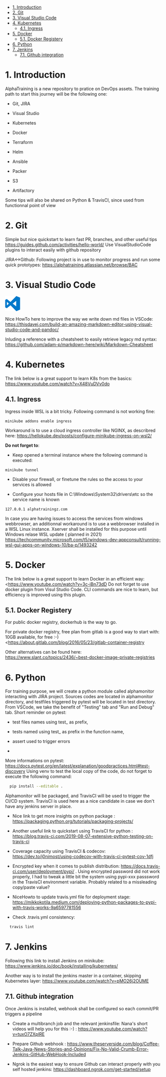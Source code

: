 
<!-- TOC -->

- [1. Introduction](#1-introduction)
- [2. Git](#2-git)
- [3. Visual Studio Code](#3-visual-studio-code)
- [4. Kubernetes](#4-kubernetes)
  - [4.1. Ingress](#41-ingress)
- [5. Docker](#5-docker)
  - [5.1. Docker Registery](#51-docker-registery)
- [6. Python](#6-python)
- [7. Jenkins](#7-jenkins)
  - [7.1. Github integration](#71-github-integration)

<!-- /TOC -->

# 1. Introduction

AlphaTraining is a new repository to pratice on DevOps assets.
The training path to start this journey will be the following one:

- Git, JIRA

- Visual Studio

- Kubernetes

- Docker

- Terraform

- Helm

- Ansible

- Packer

- S3

- Artifactory

Some tips will also be shared on Python & TravisCI, since used from functionnal point of view
  
# 2. Git

  Simple but nice quickstart to learn fast PR, branches, and other useful tips
  <https://guides.github.com/activities/hello-world/>
  Use VisualStudioCode plugins to interact easily with github repository

  JIRA<->Github: Following project is in use to monitor progress and run some quick prototypes:
  <https://alphatraining.atlassian.net/browse/BAC>
  
# 3. Visual Studio Code

![alt text][logo]

[logo]: ./visualstudio/vstudio48.png "VisualStudioCode"

Nice HowTo here to improve the way we write down md files in VSCode: <https://thisdavej.com/build-an-amazing-markdown-editor-using-visual-studio-code-and-pandoc/>

Inluding a reference with a cheatsheet to easily retrieve legacy md syntax:
<https://github.com/adam-p/markdown-here/wiki/Markdown-Cheatsheet>

# 4. Kubernetes

The link below is a great support to learn K8s from the basics:
<https://www.youtube.com/watch?v=X48VuDVv0do>

## 4.1. Ingress

Ingress inside WSL is a bit tricky.
Following command is not working fine:

```kubernetes
minikube addons enable ingress
```

Workaround is to use a cloud ingress controller like NGINX, as describred here:
<https://hellokube.dev/posts/configure-minikube-ingress-on-wsl2/>

**Do not forget to**:

- Keep opened a terminal instance where the following command is executed:

```kubernetes
minikube tunnel
```

- Disable your firewall, or finetune the rules so the access to your services is allowed

- Configure your hosts file in C:\Windows\System32\drivers\etc  so the service name is known

```hostfile
127.0.0.1 alphatrainingz.com
```

In case you are having issues to access the services from windows webbrowser, an additionnal workaround is to use a webbrowser installed in a WSL Linux instance. Xserver shall be installed for this purpose until Windows relase WSL update ( planned in 2021)
<https://techcommunity.microsoft.com/t5/windows-dev-appconsult/running-wsl-gui-apps-on-windows-10/ba-p/1493242>

# 5. Docker

The link below is a great support to learn Docker in an efficient way:
<<https://www.youtube.com/watch?v=3c-iBn73dD>
Do not forget to use docker plugin from Visul Studio Code. CLI commands are nice to learn, but efficiency is improved using this plugin.

## 5.1. Docker Registery

For public docker registry, dockerhub is the way to go.

For private docker registry, free plan from gitlab is a good way to start with: 10GB available, for free :-)
<<https://about.gitlab.com/blog/2016/05/23/gitlab-container-registry>

Other alternatives can be found here:
<https://www.slant.co/topics/2436/~best-docker-image-private-registries>

# 6. Python

For training purpose, we will create a python module called alphamonitor interacting with JIRA project.
Sources codes are located in alphamonitor directory, and testfiles triggered by pytest will be located in test directory.
From VSCode, we take the benefit of "Testing" tab and "Run and Debug" tab.
Short reminder on pytest:

- test files names using test_ as prefix,
- tests named using test_ as prefix in the function name,
- assert used to trigger errors

-
More informations on pytest: <https://docs.pytest.org/en/latest/explanation/goodpractices.html#test-discovery>
Using venv to test the local copy of the code, do not forget to execute the following command:
  
```bash
  pip install --editable .
```

Alphamonitor will be packaged, and TravisCI will be used to trigger the CI/CD system. TravisCI is used here as a nice candidate in case we don't have any jenkins server in place.

- Nice link to get more insights on python package : <https://packaging.python.org/tutorials/packaging-projects/>
- Another useful link to quickstart using TravisCI for python : <https://blog.travis-ci.com/2019-08-07-extensive-python-testing-on-travis-ci>
- Coverage capacity using TravisCI & codecov: <https://dev.to/j0nimost/using-codecov-with-travis-ci-pytest-cov-1dfj>

- Encrypted key when it comes to publish distribution: <https://docs.travis-ci.com/user/deployment/pypi/>  . Using encrypted password did not work properly, I had to tweak a little bit the system using pypi-xxx passsword in the TravisCI environment variable. Probably related to a missleading copy/paste value? 
- NiceHowto to update travis.yml file for deployment stage: <https://mikkokotila.medium.com/deploying-python-packages-to-pypi-with-travis-works-9a6597781556>
- Check .travis.yml consistency:

```bash
  travis lint
```


# 7. Jenkins

Following this link to install Jenkins on minikube: <https://www.jenkins.io/doc/book/installing/kubernetes/>

Another way is to install the jenkins master in a container, skipping Kubernetes layer: <https://www.youtube.com/watch?v=pMO26j2OUME>


## 7.1. Github integration
Once Jenkins is installed, webhook shall be configured so each commit/PR triggers a pipeline

* Create a multibranch job and the relevant jenkinsfile: Nana's short videos will help you for this :-) : <https://www.youtube.com/watch?v=tuxO7ZXplRE>

* Prepare Github webhook : <https://www.theserverside.com/blog/Coffee-Talk-Java-News-Stories-and-Opinions/Fix-No-Valid-Crumb-Error-Jenkins-GitHub-WebHook-Included>
*  Ngrok is the easiest way to ensure Github can interact properly with you self hosted jenkins: <https://dashboard.ngrok.com/get-started/setup>
